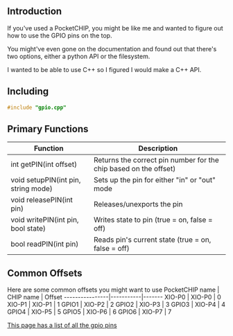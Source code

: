 ## Introduction
If you've used a PocketCHIP, you might be like me and wanted to figure out how to use the GPIO pins on the top.

You might've even gone on the documentation and found out that there's two options, either a python API or the filesystem.

I wanted to be able to use C++ so I figured I would make a C++ API.

## Including
```c++
#include "gpio.cpp"
```

## Primary Functions
Function                            | Description
------------------------------------|----------------------------------------------------------------
int getPIN(int offset)              | Returns the correct pin number for the chip based on the offset)
void setupPIN(int pin, string mode) | Sets up the pin for either "in" or "out" mode
void releasePIN(int pin)            | Releases/unexports the pin
void writePIN(int pin, bool state)  | Writes state to pin (true = on, false = off)
bool readPIN(int pin)               | Reads pin's current state (true = on, false = off)

## Common Offsets
Here are some common offsets you might want to use
PocketCHIP name | CHIP name | Offset
----------------|-----------|-------
XIO-P0          | XIO-P0    | 0
XIO-P1          | XIO-P1    | 1
GPIO1           | XIO-P2    | 2
GPIO2           | XIO-P3    | 3
GPIO3           | XIO-P4    | 4
GPIO4           | XIO-P5    | 5
GPIO5           | XIO-P6    | 6
GPIO6           | XIO-P7    | 7

[This page has a list of all the gpio pins](https://github.com/xtacocorex/CHIP_IO)
